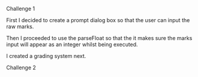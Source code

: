 Challenge 1

First  I decided to create a prompt dialog box so that the user can  input the raw marks.

Then I proceeded to use the parseFloat so that the it makes sure the marks input will appear as an integer whilst being executed.

I created a grading system next.

Challenge 2
